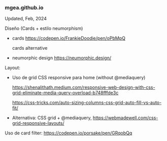 

###  mgea.github.io

Updated, Feb, 2024











Diseño (Cards + estilo neumorphism)

* cards https://codepen.io/FrankieDoodie/pen/oPbMpQ

  cards alternative

* neumorphic design https://neumorphic.design/











Layout: 

* Uso de grid CSS responsive para home (without @mediaquery)

  https://shenalithath.medium.com/responsive-web-design-with-css-grid-eliminate-media-query-overload-b748fffde3c

  https://css-tricks.com/auto-sizing-columns-css-grid-auto-fill-vs-auto-fit/

  

* Alternativa: CSS grid + @mediaquery, https://webmadewell.com/css-grid-responsive-layouts/















Uso de card filter: https://codepen.io/porsake/pen/GRqobQq







